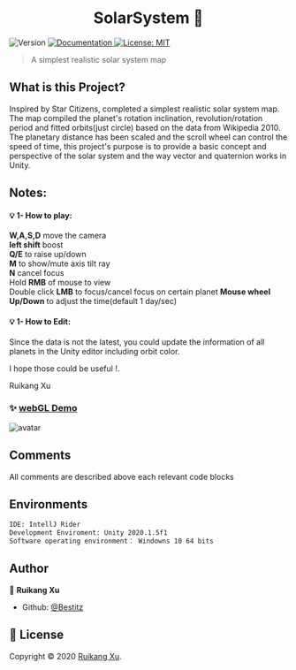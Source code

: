 <h1 align="center">SolarSystem 👋</h1>
<p>
  <img alt="Version" src="https://img.shields.io/badge/version-V0.1-red.svg?cacheSeconds=2592000" />
  <a href="doc/UserPDF/html/index.html" target="_blank">
    <img alt="Documentation" src="https://img.shields.io/badge/documentation-yes-brightgreen.svg" />
  </a>
  <a href="todo" target="_blank">
    <img alt="License: MIT" src="https://img.shields.io/badge/License-MIT-yellow.svg" />
  </a>
</p>

>   A simplest realistic solar system map

## What is this Project?

Inspired by Star Citizens, completed a simplest realistic solar system map. The map compiled the planet's rotation inclination, revolution/rotation period and fitted orbits(just circle) based on the data from Wikipedia 2010. The planetary distance has been scaled and the scroll wheel can control the speed of time, this project's purpose is to provide a basic concept and perspective of the solar system and the way vector and quaternion works in Unity.
## Notes:
#### :bulb: 1- How to play:
**W,A,S,D** move the camera <br>
**left shift** boost<br>
 **Q/E** to raise up/down<br>
 **M** to show/mute axis tilt ray<br>
 **N** cancel focus<br>
Hold **RMB** of mouse to view<br>
Double click **LMB** to focus/cancel focus on certain planet
**Mouse wheel Up/Down** to adjust the time(default 1 day/sec)

#### :bulb: 1- How to Edit:
Since the data is not the latest, you could update the information of all planets in the Unity editor including orbit color.

I hope those could be useful !.

Ruikang Xu


### ✨ [webGL Demo](https://monsterlady.github.io/SolarSystem/)
![avatar](https://github.com/monsterlady/SolarSystem/blob/main/Assets/solsystemdemo.gif)

## Comments

All comments are described above each relevant code blocks


## Environments

```sh
IDE: IntellJ Rider
Development Enviroment: Unity 2020.1.5f1
Software operating environment： Windowns 10 64 bits
```

## Author

👤 **Ruikang Xu**

* Github: [@Bestitz](https://github.com/monsterlady)



## 📝 License

Copyright © 2020 [Ruikang Xu](https://github.com/Bestitz).<br />

